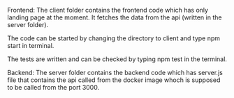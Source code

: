 Frontend:
The client folder contains the frontend code which has only landing page at the moment. It fetches the data from the api (written in the server folder). 

The code can be started by changing the directory to client and type npm start in terminal.

The tests are written and can be checked by typing npm test in the terminal.


Backend:
The server folder contains the backend code which has server.js file that contains the api called from the docker image whoch is supposed to be called from the port 3000.

